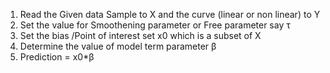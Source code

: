 1.	Read the Given data Sample to X and the curve (linear or non linear) to Y
2.	Set the value for Smoothening parameter or Free parameter say τ
3.	Set the bias /Point of interest set x0 which is a subset of X
4.	Determine the value of model term parameter β
5.	Prediction = x0*β
